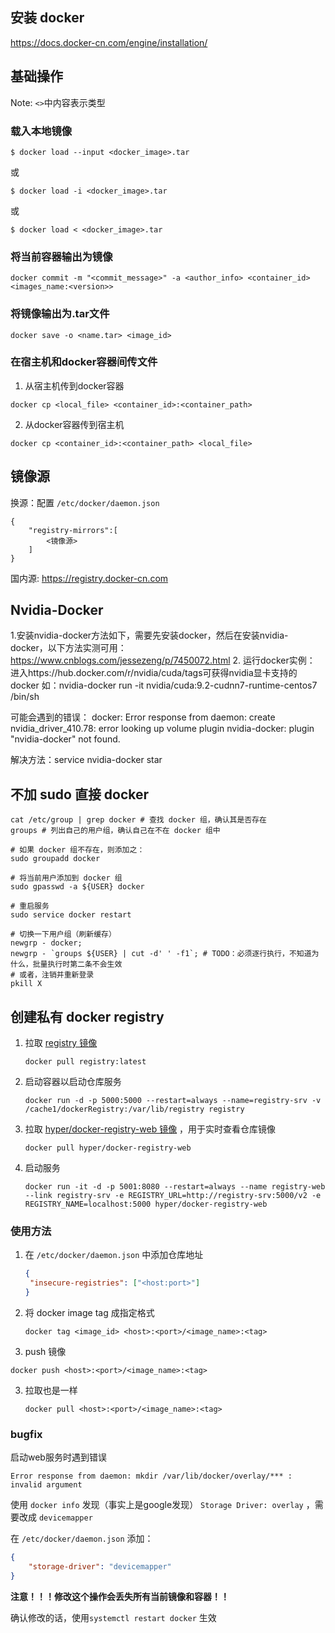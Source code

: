 ## 安装 docker

https://docs.docker-cn.com/engine/installation/

## 基础操作

Note: `<>`中内容表示类型

### 载入本地镜像

```
$ docker load --input <docker_image>.tar 
```
或
```
$ docker load -i <docker_image>.tar 
```
或
```
$ docker load < <docker_image>.tar
```


### 将当前容器输出为镜像
```
docker commit -m "<commit_message>" -a <author_info> <container_id> <images_name:<version>>
```

### 将镜像输出为.tar文件
```
docker save -o <name.tar> <image_id>
```

### 在宿主机和docker容器间传文件
1. 从宿主机传到docker容器
```
docker cp <local_file> <container_id>:<container_path>
```
2. 从docker容器传到宿主机
```
docker cp <container_id>:<container_path> <local_file>
```

## 镜像源

换源：配置 `/etc/docker/daemon.json`

```shell
{
	"registry-mirrors":[
		<镜像源>
	]
}
```



国内源: https://registry.docker-cn.com



## Nvidia-Docker

1.安装nvidia-docker方法如下，需要先安装docker，然后在安装nvidia-docker，以下方法实测可用：
https://www.cnblogs.com/jessezeng/p/7450072.html
2.	运行docker实例：
进入https://hub.docker.com/r/nvidia/cuda/tags可获得nvidia显卡支持的docker
如：nvidia-docker run -it nvidia/cuda:9.2-cudnn7-runtime-centos7 /bin/sh

可能会遇到的错误：
docker: Error response from daemon: create nvidia_driver_410.78: error looking up volume plugin nvidia-docker: plugin "nvidia-docker" not found.

解决方法：service nvidia-docker star



## 不加 sudo 直接 docker

```shell
cat /etc/group | grep docker # 查找 docker 组，确认其是否存在
groups # 列出自己的用户组，确认自己在不在 docker 组中

# 如果 docker 组不存在，则添加之：
sudo groupadd docker

# 将当前用户添加到 docker 组
sudo gpasswd -a ${USER} docker

# 重启服务
sudo service docker restart

# 切换一下用户组（刷新缓存）
newgrp - docker;
newgrp - `groups ${USER} | cut -d' ' -f1`; # TODO：必须逐行执行，不知道为什么，批量执行时第二条不会生效
# 或者，注销并重新登录
pkill X
```



## 创建私有 docker registry

1. 拉取 [registry 镜像](https://hub.docker.com/_/registry?tab=description)

   ```shell
   docker pull registry:latest
   ```

2. 启动容器以启动仓库服务

   ```shell
   docker run -d -p 5000:5000 --restart=always --name=registry-srv -v /cache1/dockerRegistry:/var/lib/registry registry
   ```

3. 拉取 [hyper/docker-registry-web 镜像](https://hub.docker.com/r/hyper/docker-registry-web) ，用于实时查看仓库镜像

   ```shell
   docker pull hyper/docker-registry-web
   ```

4. 启动服务

   ```shell
   docker run -it -d -p 5001:8080 --restart=always --name registry-web --link registry-srv -e REGISTRY_URL=http://registry-srv:5000/v2 -e REGISTRY_NAME=localhost:5000 hyper/docker-registry-web
   ```



### 使用方法

1. 在 `/etc/docker/daemon.json` 中添加仓库地址

   ```json
   {
   	"insecure-registries": ["<host:port>"]    
   }
   ```

2. 将 docker image tag 成指定格式

   ```shell
   docker tag <image_id> <host>:<port>/<image_name>:<tag>
   ```

2.  push 镜像

   ```shell
   docker push <host>:<port>/<image_name>:<tag>
   ```

3. 拉取也是一样

   ```shell
   docker pull <host>:<port>/<image_name>:<tag>
   ```

   



### bugfix

启动web服务时遇到错误

```shell
Error response from daemon: mkdir /var/lib/docker/overlay/*** : invalid argument
```

使用 `docker info` 发现（事实上是google发现） `Storage Driver: overlay` ，需要改成 `devicemapper`

在 `/etc/docker/daemon.json` 添加：

```json
{
    "storage-driver": "devicemapper"
}
```

**注意！！！修改这个操作会丢失所有当前镜像和容器！！**

确认修改的话，使用`systemctl restart docker` 生效



















































